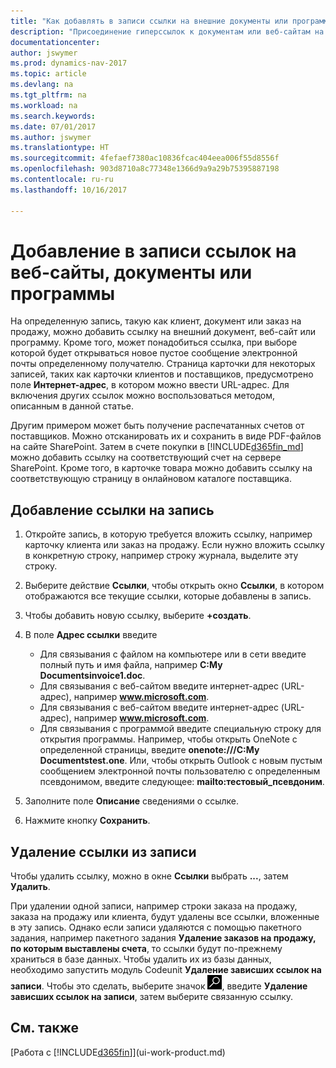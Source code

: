 ```yaml
---
title: "Как добавлять в записи ссылки на внешние документы или программы"
description: "Присоединение гиперссылок к документам или веб-сайтам на конкретную запись, например, на клиента или документ."
documentationcenter: 
author: jswymer
ms.prod: dynamics-nav-2017
ms.topic: article
ms.devlang: na
ms.tgt_pltfrm: na
ms.workload: na
ms.search.keywords: 
ms.date: 07/01/2017
ms.author: jswymer
ms.translationtype: HT
ms.sourcegitcommit: 4fefaef7380ac10836fcac404eea006f55d8556f
ms.openlocfilehash: 903d8710a8c77348e1366d9a9a29b75395887198
ms.contentlocale: ru-ru
ms.lasthandoff: 10/16/2017

---
```

# <a name="adding-links-to-websites-documents-or-programs-on-records"></a>Добавление в записи ссылок на веб-сайты, документы или программы
На определенную запись, такую как клиент, документ или заказ на продажу, можно добавить ссылку на внешний документ, веб-сайт или программу. Кроме того, может понадобиться ссылка, при выборе которой будет открываться новое пустое сообщение электронной почты определенному получателю. Страница карточки для некоторых записей, таких как карточки клиентов и поставщиков, предусмотрено поле **Интернет-адрес**, в котором можно ввести URL-адрес. Для включения других ссылок можно воспользоваться методом, описанным в данной статье.

Другим примером может быть получение распечатанных счетов от поставщиков. Можно отсканировать их и сохранить в виде PDF-файлов на сайте SharePoint. Затем в счете покупки в [!INCLUDE[d365fin_md](includes/d365fin_md.md)] можно добавить ссылку на соответствующий счет на сервере SharePoint. Кроме того, в карточке товара можно добавить ссылку на соответствующую страницу в онлайновом каталоге поставщика.
  
## <a name="to-add-a-link-on-a-record"></a>Добавление ссылки на запись   
  
1.  Откройте запись, в которую требуется вложить ссылку, например карточку клиента или заказ на продажу. Если нужно вложить ссылку в конкретную строку, например строку журнала, выделите эту строку.  
  
2.  Выберите действие **Ссылки**, чтобы открыть окно **Ссылки**, в котором отображаются все текущие ссылки, которые добавлены в запись.

3. Чтобы добавить новую ссылку, выберите **+создать**. 
  
4.  В поле **Адрес ссылки** введите

    -   Для связывания с файлом на компьютере или в сети введите полный путь и имя файла, например **C:My Documentsinvoice1.doc**.
    -   Для связывания с веб-сайтом введите интернет-адрес (URL-адрес), например **www.microsoft.com**. 
    -   Для связывания с веб-сайтом введите интернет-адрес (URL-адрес), например **www.microsoft.com**. 
    -   Для связывания с программой введите специальную строку для открытия программы. Например, чтобы открыть OneNote с определенной страницы, введите **onenote:///C:My Documentstest.one**. Или, чтобы открыть Outlook с новым пустым сообщением электронной почты пользователю с определенным псевдонимом, введите следующее: **mailto:тестовый_псевдоним**.  
  
5.  Заполните поле **Описание** сведениями о ссылке.  
  
6.  Нажмите кнопку **Сохранить**.  
  
## <a name="to-delete-a-link-from-a-record"></a>Удаление ссылки из записи  
  
Чтобы удалить ссылку, можно в окне **Ссылки** выбрать **...**, затем **Удалить**.

При удалении одной записи, например строки заказа на продажу, заказа на продажу или клиента, будут удалены все ссылки, вложенные в эту запись. Однако если записи удаляются с помощью пакетного задания, например пакетного задания **Удаление заказов на продажу, по которым выставлены счета**, то ссылки будут по-прежнему храниться в базе данных. Чтобы удалить их из базы данных, необходимо запустить модуль Codeunit **Удаление зависших ссылок на записи**. Чтобы это сделать, выберите значок ![Поиск страницы или отчета](media/ui-search/search_small.png "Значок поиска страницы или отчета"), введите **Удаление зависших ссылок на записи**, затем выберите связанную ссылку.   
  
<!-- ### To run delete orphaned record links  
  
1.  Choose the ![Search for Page or Report](media/ui-search/search_small.png "Search for Page or Report icon") icon, enter **Data Deletion**, and then choose the related link.  
  
2.  On the **Data Deletion** page, choose **Tasks**, and then choose **Delete Orphaned Record Links**.  -->
  
## <a name="see-also"></a>См. также  
[Работа с [!INCLUDE[d365fin](includes/d365fin_md.md)]](ui-work-product.md)  
